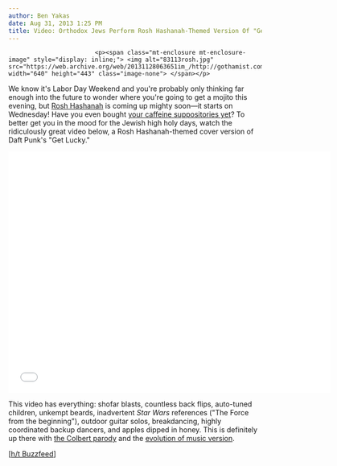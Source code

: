 ```yaml
---
author: Ben Yakas
date: Aug 31, 2013 1:25 PM
title: Video: Orthodox Jews Perform Rosh Hashanah-Themed Version Of "Get Lucky"
---
```



                            
                            
                            
                            <p><span class="mt-enclosure mt-enclosure-image" style="display: inline;"> <img alt="83113rosh.jpg" src="https://web.archive.org/web/20131128063651im_/http://gothamist.com/attachments/byakas/83113rosh.jpg" width="640" height="443" class="image-none"> </span></p>

<p>We know it&apos;s Labor Day Weekend and you&apos;re probably only thinking far enough into the future to wonder where you&apos;re going to get a mojito this evening, but <a href="https://web.archive.org/web/20131128063651/http://gothamist.com/tags/roshhashanah">Rosh Hashanah</a> is coming up mighty soon&#x2014;it starts on Wednesday! Have you even bought <a href="https://web.archive.org/web/20131128063651/http://gothamist.com/2012/09/26/anal_atonement_we_ride_out_yom_kipp.php">your caffeine suppositories yet</a>? To better get you in the mood for the Jewish high holy days, watch the ridiculously great video below, a Rosh Hashanah-themed cover version of Daft Punk&apos;s &quot;Get Lucky.&quot;</p>

<p><iframe width="640" height="480" src="//web.archive.org/web/20131128063651if_/http://www.youtube.com/embed/vCYRM7KYJY4" frameborder="0" allowfullscreen></iframe></p>

<p>This video has everything: shofar blasts, countless back flips, auto-tuned children, unkempt beards, inadvertent <em>Star Wars</em> references (&quot;The Force from the beginning&quot;), outdoor guitar solos, breakdancing, highly coordinated backup dancers, and apples dipped in honey. This is definitely up there with <a href="https://web.archive.org/web/20131128063651/http://www.youtube.com/watch?v=q2raQbAvo0s">the Colbert parody</a> and the <a href="https://web.archive.org/web/20131128063651/http://www.youtube.com/watch?v=3r3BOZ6QQtU">evolution of music version</a>.</p>

<p>[<a href="https://web.archive.org/web/20131128063651/http://www.buzzfeed.com/ellievhall/orthodox-jews-perform-rosh-hashanah-version-of-get-lucky">h/t Buzzfeed</a>]</p>
                            
                            
                            